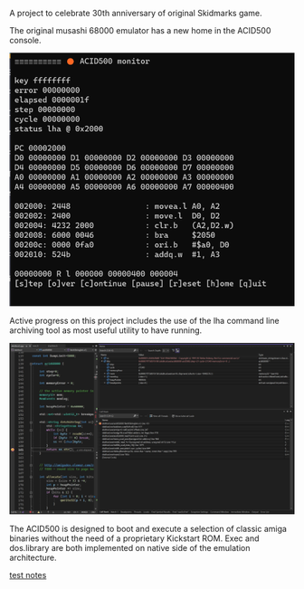A project to celebrate 30th anniversary of original Skidmarks game.

The original musashi 68000 emulator has a new home in the ACID500 console.

![acid500 monitor tool](media/acid500lha.png)

Active progress on this project includes the use of the lha command line archiving tool as most useful utility to have running.

![rawdofmt checking it's input](media/nicestep.jpg)

The ACID500 is designed to boot and execute a selection of classic amiga binaries without the need of a proprietary Kickstart ROM. Exec and dos.library are both implemented on native side of the emulation architecture.

[test notes](notes/notes.txt)

